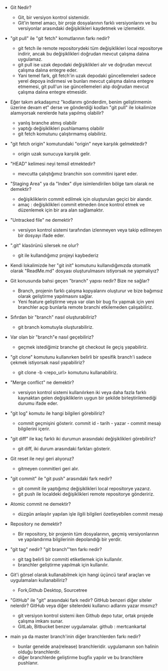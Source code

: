 - Git Nedir?
    * Git, bir versiyon kontrol sistemidir. 
    * Git'in temel amacı, bir proje dosyalarının farklı versiyonlarını ve bu versiyonlar arasındaki değişiklikleri kaydetmek ve izlemektir.

- "git pull" ile "git fetch" komutlarının farkı nedir?
    * git fetch ile remote repositorydeki tüm değişiklikleri local repositorye indirir, ancak bu değişiklikleri doğrudan mevcut çalışma dalına uygulamaz.
    * git pull ise uzak depodaki değişiklikleri alır ve doğrudan mevcut çalışma dalına entegre eder.
    * Yani temel fark, git fetch'in uzak depodaki güncellemeleri sadece yerel depoya indirmesi ve bunları mevcut çalışma dalına entegre etmemesi, git pull'un ise güncellemeleri alıp doğrudan mevcut çalışma dalına entegre etmesidir.

- Eğer takım arkadaşımız "kodlarımı gönderdim, benim geliştirmemin üzerine devam et" derse ve gönderdiği kodları "git pull" ile lokalimize alamıyorsak nerelerde hata yapılmış olabilir?
    * yanlış branche atmış olabilir
    * yaptığı değişiklikleri pushlamamış olabilir
    * git fetch komutunu çalıştırmamış olabiliriz.

- "git fetch origin" komutundaki "origin" neye karşılık gelmektedir?
    * origin uzak sunucuya karşılık gelir.

- "HEAD" kelimesi neyi temsil etmektedir?
    * mevcutta çalıştığımız branchin son commitini işaret eder.
    
- "Staging Area" ya da "Index" diye isimlendirilen bölge tam olarak ne demektir?
    * değişikliklerin commit edilmek için oluşturulan geçici bir alandır.
    * amaç : değişiklikleri commit etmeden önce kontrol etmek ve düzenlemek için bir ara alan sağlamaktır.

- "Untracked file" ne demektir?
    * versiyon kontrol sistemi tarafından izlenmeyen veya takip edilmeyen bir dosyayı ifade eder.

- ".git" klasörünü silersek ne olur?
    * git ile kullandığımız projeyi kaybederiz

- Kendi lokalimizde her "git init" komutunu kullanıdığımızda otomatik olarak "ReadMe.md" dosyası oluşturulmasını istiyorsak ne yapmalıyız?
- Git konusunda bahsi geçen "branch" yapısı nedir? Bize ne sağlar?
    * Branch, projenin farklı çalışma kopyalarını oluşturur ve bize bağımsız olarak geliştirme yapılmasını sağlar.
    * Yeni feature geliştirme veya var olan bir bug fix yapmak için yeni branchler açıp bunlarla remote branchi etkilemeden çalışabiliriz.

- Sıfırdan bir "branch" nasıl oluşturabiliriz?
    * git branch <branchadi> komutuyla oluşturabiliriz.

- Var olan bir "branch"e nasıl geçebiliriz?
    * geçmek istediğimiz branche git checkout <branchadi> ile geçiş yapabiliriz.

- "git clone" komutunu kullanırken belirli bir spesifik branch'i sadece çekmek istiyorsak nasıl yapabiliriz?
    *  git clone -b <branchadi> <repo_url> komutunu kullanabiliriz.

- "Merge conflict" ne demektir?
    * versiyon kontrol sistemi kullanılırken iki veya daha fazla farklı kaynaktan gelen değişikliklerin uygun bir şekilde birleştirilemediği durumu ifade eder. 

- "git log" komutu ile hangi bilgileri görebiliriz?
    * commit geçmişini gösterir. commit id - tarih - yazar - commit mesajı bilgilerini içerir.

- "git diff" ile kaç farklı iki durumun arasındaki değişiklikleri görebiliriz?
    * git diff, iki durum arasındaki farkları gösterir.

- Git reset ile neyi geri alıyoruz?
    * gitmeyen commitleri geri alır.

- "git commit" ile "git push" arasındaki fark nedir?
    * git commit ile yaptığımız değişiklikleri local repositorye yazarız.
    * git push ile localdeki değişiklikleri remote repositorye göndeririz.

- Atomic commit ne demektir?
    * düzgün anlaşılır yapılan işle ilgili bilgileri özetleyebilen commit mesajı 

- Repository ne demektir?
    * Bir repository, bir projenin tüm dosyalarının, geçmiş versiyonlarının ve yapılandırma bilgilerinin depolandığı bir yerdir. 

- "git tag" nedir? "git branch"’ten farkı nedir?
    * git tag belirli bir commiti etiketlemek için kullanılır.
    * branchler geliştirme yapılmak için kullanılır.

- Git'i görsel olarak kullanabilmek için hangi üçüncü taraf araçları ve uygulamaları kullanabiliriz?
    * Fork,Github Desktop, Sourcetree 

- "GitHub" ile "git" arasındaki fark nedir? GitHub benzeri diğer siteler nelerdir? GitHub veya diğer sitelerdeki kullanıcı adlarını yazar mısınız?
    * git versiyon kontrol sistemi iken Github depo tutar, ortak projede çalışma imkanı sunar.
    * GitLab, Bitbucket benzer uygulamalar. github : mertcankartal

- main ya da master branch'inin diğer branchlerden farkı nedir?
    * bunlar genelde ana(release) branchleridir. uygulamanın son halinin olduğu branchlerdir.
    * diğer branchlerde geliştirme bugfix yapılır ve bu branchlere pushlanır.
